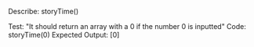 Describe: storyTime()

Test: "It should return an array with a 0 if the number 0 is inputted"
Code: storyTime(0)
Expected Output: [0]